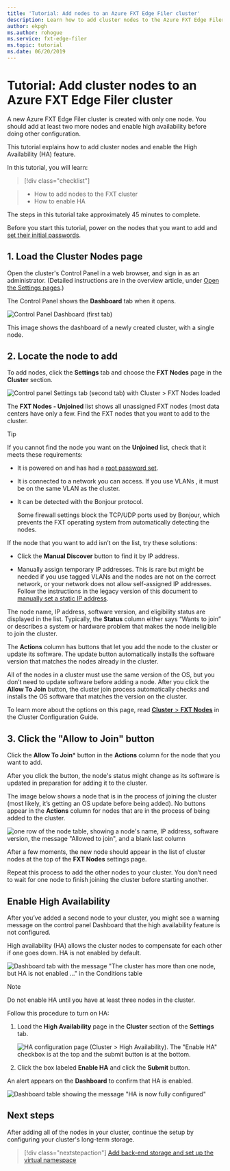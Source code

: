 ```yaml
---
title: 'Tutorial: Add nodes to an Azure FXT Edge Filer cluster'
description: Learn how to add cluster nodes to the Azure FXT Edge Filer storage cache and enable the High Availability (HA) feature.
author: ekpgh
ms.author: rohogue
ms.service: fxt-edge-filer
ms.topic: tutorial
ms.date: 06/20/2019
---
```


# Tutorial: Add cluster nodes to an Azure FXT Edge Filer cluster

A new Azure FXT Edge Filer cluster is created with only one node. You should add at least two more nodes and enable high availability before doing other configuration.

This tutorial explains how to add cluster nodes and enable the High Availability (HA) feature.

In this tutorial, you will learn:

> [!div class="checklist"]

> * How to add nodes to the FXT cluster
> * How to enable HA

The steps in this tutorial take approximately 45 minutes to complete.

Before you start this tutorial, power on the nodes that you want to add and [set their initial passwords](fxt-node-password.md).

## 1. Load the Cluster Nodes page

Open the cluster's Control Panel in a web browser, and sign in as an administrator. (Detailed instructions are in the overview article, under [Open the Settings pages](fxt-cluster-create.md#open-the-settings-pages).)

The Control Panel shows the **Dashboard** tab when it opens. 

![Control Panel Dashboard (first tab)](media/fxt-cluster-config/dashboard-1-node.png)

This image shows the dashboard of a newly created cluster, with a single node.

## 2. Locate the node to add

To add nodes, click the **Settings** tab and choose the **FXT Nodes** page in the **Cluster** section.

![Control panel Settings tab (second tab) with Cluster > FXT Nodes loaded](media/fxt-cluster-config/settings-fxt-nodes.png)

The **FXT Nodes - Unjoined** list shows all unassigned FXT nodes (most data centers have only a few. Find the FXT nodes that you want to add to the cluster.

> [!Tip]
> If you cannot find the node you want on the **Unjoined** list, check that it meets these requirements:
>
> * It is powered on and has had a [root password set](fxt-node-password.md).
> * It is connected to a network you can access. If you use VLANs , it must be on the same VLAN as the cluster.
> * It can be detected with the Bonjour protocol.
>
>   Some firewall settings block the TCP/UDP ports used by Bonjour, which prevents the FXT operating system from automatically detecting the nodes.
>
> If the node that you want to add isn’t on the list, try these solutions:
>
> * Click the **Manual Discover** button to find it by IP address.
>
> * Manually assign temporary IP addresses. This is rare but might be needed if you use tagged VLANs and the nodes are not on the correct network, or your network does not allow self-assigned IP addresses. Follow the instructions in the legacy version of this document to [manually set a static IP address](https://azure.github.io/Avere/legacy/create_cluster/4_8/html/static_ip.html).

The node name, IP address, software version, and eligibility status are displayed in the list. Typically, the **Status** column either says “Wants to join” or describes a system or hardware problem that makes the node ineligible to join the cluster.

The **Actions** column has buttons that let you add the node to the cluster or update its software. The update button automatically installs the software version that matches the nodes already in the cluster.

All of the nodes in a cluster must use the same version of the OS, but you don’t need to update software before adding a node. After you click the **Allow To Join** button, the cluster join process automatically checks and installs the OS software that matches the version on the cluster.

To learn more about the options on this page, read [**Cluster** > **FXT Nodes**](https://azure.github.io/Avere/legacy/ops_guide/4_7/html/gui_fxt_nodes.html) in the Cluster Configuration Guide.

## 3. Click the "Allow to Join" button

Click the **Allow To Join*** button in the **Actions** column for the node that you want to add.

After you click the button, the node's status might change as its software is updated in preparation for adding it to the cluster.

The image below shows a node that is in the process of joining the cluster (most likely, it’s getting an OS update before being added). No buttons appear in the **Actions** column for nodes that are in the process of being added to the cluster.

![one row of the node table, showing a node's name, IP address, software version, the message "Allowed to join", and a blank last column](media/fxt-cluster-config/node-join-in-process.png)

After a few moments, the new node should appear in the list of cluster nodes at the top of the **FXT Nodes** settings page.

Repeat this process to add the other nodes to your cluster. You don’t need to wait for one node to finish joining the cluster before starting another.

## Enable High Availability

After you’ve added a second node to your cluster, you might see a warning message on the control panel Dashboard that the high availability feature is not configured.

High availability (HA) allows the cluster nodes to compensate for each other if one goes down. HA is not enabled by default.

![Dashboard tab with the message "The cluster has more than one node, but HA is not enabled ..." in the Conditions table](media/fxt-cluster-config/no-ha-2-nodes.png)

> [!Note]
> Do not enable HA until you have at least three nodes in the cluster.

Follow this procedure to turn on HA:

1. Load the **High Availability** page in the **Cluster** section of the **Settings** tab.

   ![HA configuration page (Cluster > High Availability). The "Enable HA" checkbox is at the top and the submit button is at the bottom.](media/fxt-cluster-config/enable-ha.png)

2. Click the box labeled **Enable HA** and click the **Submit** button.

An alert appears on the **Dashboard** to confirm that HA is enabled.

![Dashboard table showing the message "HA is now fully configured"](media/fxt-cluster-config/ha-configured-alert.png)

## Next steps

After adding all of the nodes in your cluster, continue the setup by configuring your cluster's long-term storage.

> [!div class="nextstepaction"]
> [Add back-end storage and set up the virtual namespace](fxt-add-storage.md)